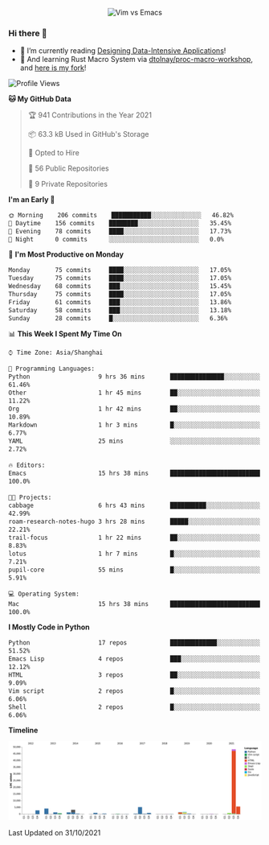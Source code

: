 <p align="center">
    <img src="https://gist.githubusercontent.com/coldnight/e696baffb094e71c96cb302118878eae/raw/40ea5053a6f66cc65f90f437e4173497da225958/banner.gif" alt="Vim vs Emacs" />
</p>

### Hi there 👋

- 📖 I’m currently reading [Designing Data-Intensive Applications](https://www.oreilly.com/library/view/designing-data-intensive-applications/9781491903063/)!
- 🌱 And learning Rust Macro System via [dtolnay/proc-macro-workshop](https://github.com/dtolnay/proc-macro-workshop), and [here is my fork](https://github.com/coldnight/proc-macro-workshop)!

<!--START_SECTION:waka-->
![Profile Views](http://img.shields.io/badge/Profile%20Views-0-blue)

**🐱 My GitHub Data** 

> 🏆 941 Contributions in the Year 2021
 > 
> 📦 63.3 kB Used in GitHub's Storage 
 > 
> 💼 Opted to Hire
 > 
> 📜 56 Public Repositories 
 > 
> 🔑 9 Private Repositories  
 > 
**I'm an Early 🐤** 

```text
🌞 Morning    206 commits    ███████████░░░░░░░░░░░░░░   46.82% 
🌆 Daytime    156 commits    ████████░░░░░░░░░░░░░░░░░   35.45% 
🌃 Evening    78 commits     ████░░░░░░░░░░░░░░░░░░░░░   17.73% 
🌙 Night      0 commits      ░░░░░░░░░░░░░░░░░░░░░░░░░   0.0%

```
📅 **I'm Most Productive on Monday** 

```text
Monday       75 commits     ████░░░░░░░░░░░░░░░░░░░░░   17.05% 
Tuesday      75 commits     ████░░░░░░░░░░░░░░░░░░░░░   17.05% 
Wednesday    68 commits     ███░░░░░░░░░░░░░░░░░░░░░░   15.45% 
Thursday     75 commits     ████░░░░░░░░░░░░░░░░░░░░░   17.05% 
Friday       61 commits     ███░░░░░░░░░░░░░░░░░░░░░░   13.86% 
Saturday     58 commits     ███░░░░░░░░░░░░░░░░░░░░░░   13.18% 
Sunday       28 commits     █░░░░░░░░░░░░░░░░░░░░░░░░   6.36%

```


📊 **This Week I Spent My Time On** 

```text
⌚︎ Time Zone: Asia/Shanghai

💬 Programming Languages: 
Python                   9 hrs 36 mins       ███████████████░░░░░░░░░░   61.46% 
Other                    1 hr 45 mins        ██░░░░░░░░░░░░░░░░░░░░░░░   11.22% 
Org                      1 hr 42 mins        ██░░░░░░░░░░░░░░░░░░░░░░░   10.89% 
Markdown                 1 hr 3 mins         █░░░░░░░░░░░░░░░░░░░░░░░░   6.77% 
YAML                     25 mins             ░░░░░░░░░░░░░░░░░░░░░░░░░   2.72%

🔥 Editors: 
Emacs                    15 hrs 38 mins      █████████████████████████   100.0%

🐱‍💻 Projects: 
cabbage                  6 hrs 43 mins       ██████████░░░░░░░░░░░░░░░   42.99% 
roam-research-notes-hugo 3 hrs 28 mins       █████░░░░░░░░░░░░░░░░░░░░   22.21% 
trail-focus              1 hr 22 mins        ██░░░░░░░░░░░░░░░░░░░░░░░   8.83% 
lotus                    1 hr 7 mins         █░░░░░░░░░░░░░░░░░░░░░░░░   7.21% 
pupil-core               55 mins             █░░░░░░░░░░░░░░░░░░░░░░░░   5.91%

💻 Operating System: 
Mac                      15 hrs 38 mins      █████████████████████████   100.0%

```

**I Mostly Code in Python** 

```text
Python                   17 repos            █████████████░░░░░░░░░░░░   51.52% 
Emacs Lisp               4 repos             ███░░░░░░░░░░░░░░░░░░░░░░   12.12% 
HTML                     3 repos             ██░░░░░░░░░░░░░░░░░░░░░░░   9.09% 
Vim script               2 repos             █░░░░░░░░░░░░░░░░░░░░░░░░   6.06% 
Shell                    2 repos             █░░░░░░░░░░░░░░░░░░░░░░░░   6.06%

```


**Timeline**

![Chart not found](https://raw.githubusercontent.com/coldnight/coldnight/master/charts/bar_graph.png) 


 Last Updated on 31/10/2021
<!--END_SECTION:waka-->

